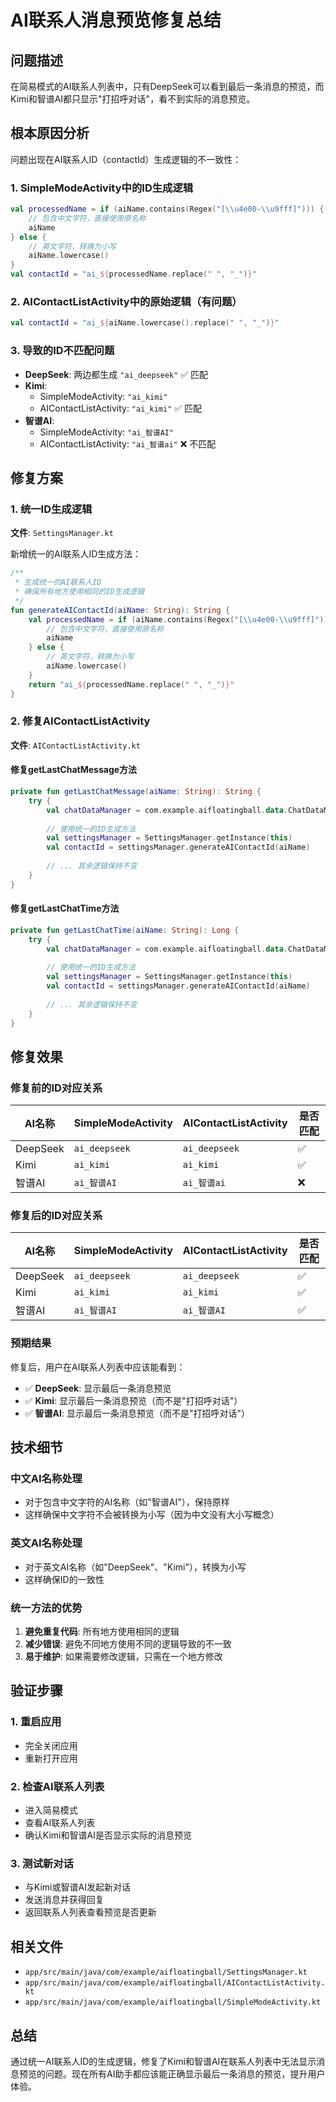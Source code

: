 # AI联系人消息预览修复总结

## 问题描述
在简易模式的AI联系人列表中，只有DeepSeek可以看到最后一条消息的预览，而Kimi和智谱AI都只显示"打招呼对话"，看不到实际的消息预览。

## 根本原因分析
问题出现在AI联系人ID（contactId）生成逻辑的不一致性：

### 1. SimpleModeActivity中的ID生成逻辑
```kotlin
val processedName = if (aiName.contains(Regex("[\\u4e00-\\u9fff]"))) {
    // 包含中文字符，直接使用原名称
    aiName
} else {
    // 英文字符，转换为小写
    aiName.lowercase()
}
val contactId = "ai_${processedName.replace(" ", "_")}"
```

### 2. AIContactListActivity中的原始逻辑（有问题）
```kotlin
val contactId = "ai_${aiName.lowercase().replace(" ", "_")}"
```

### 3. 导致的ID不匹配问题
- **DeepSeek**: 两边都生成 `"ai_deepseek"` ✅ 匹配
- **Kimi**: 
  - SimpleModeActivity: `"ai_kimi"` 
  - AIContactListActivity: `"ai_kimi"` ✅ 匹配
- **智谱AI**: 
  - SimpleModeActivity: `"ai_智谱AI"` 
  - AIContactListActivity: `"ai_智谱ai"` ❌ 不匹配

## 修复方案

### 1. 统一ID生成逻辑
**文件**: `SettingsManager.kt`

新增统一的AI联系人ID生成方法：
```kotlin
/**
 * 生成统一的AI联系人ID
 * 确保所有地方使用相同的ID生成逻辑
 */
fun generateAIContactId(aiName: String): String {
    val processedName = if (aiName.contains(Regex("[\\u4e00-\\u9fff]"))) {
        // 包含中文字符，直接使用原名称
        aiName
    } else {
        // 英文字符，转换为小写
        aiName.lowercase()
    }
    return "ai_${processedName.replace(" ", "_")}"
}
```

### 2. 修复AIContactListActivity
**文件**: `AIContactListActivity.kt`

#### 修复getLastChatMessage方法
```kotlin
private fun getLastChatMessage(aiName: String): String {
    try {
        val chatDataManager = com.example.aifloatingball.data.ChatDataManager.getInstance(this)
        
        // 使用统一的ID生成方法
        val settingsManager = SettingsManager.getInstance(this)
        val contactId = settingsManager.generateAIContactId(aiName)
        
        // ... 其余逻辑保持不变
    }
}
```

#### 修复getLastChatTime方法
```kotlin
private fun getLastChatTime(aiName: String): Long {
    try {
        val chatDataManager = com.example.aifloatingball.data.ChatDataManager.getInstance(this)
        
        // 使用统一的ID生成方法
        val settingsManager = SettingsManager.getInstance(this)
        val contactId = settingsManager.generateAIContactId(aiName)
        
        // ... 其余逻辑保持不变
    }
}
```

## 修复效果

### 修复前的ID对应关系
| AI名称 | SimpleModeActivity | AIContactListActivity | 是否匹配 |
|--------|-------------------|----------------------|----------|
| DeepSeek | `ai_deepseek` | `ai_deepseek` | ✅ |
| Kimi | `ai_kimi` | `ai_kimi` | ✅ |
| 智谱AI | `ai_智谱AI` | `ai_智谱ai` | ❌ |

### 修复后的ID对应关系
| AI名称 | SimpleModeActivity | AIContactListActivity | 是否匹配 |
|--------|-------------------|----------------------|----------|
| DeepSeek | `ai_deepseek` | `ai_deepseek` | ✅ |
| Kimi | `ai_kimi` | `ai_kimi` | ✅ |
| 智谱AI | `ai_智谱AI` | `ai_智谱AI` | ✅ |

### 预期结果
修复后，用户在AI联系人列表中应该能看到：
- ✅ **DeepSeek**: 显示最后一条消息预览
- ✅ **Kimi**: 显示最后一条消息预览（而不是"打招呼对话"）
- ✅ **智谱AI**: 显示最后一条消息预览（而不是"打招呼对话"）

## 技术细节

### 中文AI名称处理
- 对于包含中文字符的AI名称（如"智谱AI"），保持原样
- 这样确保中文字符不会被转换为小写（因为中文没有大小写概念）

### 英文AI名称处理
- 对于英文AI名称（如"DeepSeek"、"Kimi"），转换为小写
- 这样确保ID的一致性

### 统一方法的优势
1. **避免重复代码**: 所有地方使用相同的逻辑
2. **减少错误**: 避免不同地方使用不同的逻辑导致的不一致
3. **易于维护**: 如果需要修改逻辑，只需在一个地方修改

## 验证步骤

### 1. 重启应用
- 完全关闭应用
- 重新打开应用

### 2. 检查AI联系人列表
- 进入简易模式
- 查看AI联系人列表
- 确认Kimi和智谱AI是否显示实际的消息预览

### 3. 测试新对话
- 与Kimi或智谱AI发起新对话
- 发送消息并获得回复
- 返回联系人列表查看预览是否更新

## 相关文件
- `app/src/main/java/com/example/aifloatingball/SettingsManager.kt`
- `app/src/main/java/com/example/aifloatingball/AIContactListActivity.kt`
- `app/src/main/java/com/example/aifloatingball/SimpleModeActivity.kt`

## 总结
通过统一AI联系人ID的生成逻辑，修复了Kimi和智谱AI在联系人列表中无法显示消息预览的问题。现在所有AI助手都应该能正确显示最后一条消息的预览，提升用户体验。

